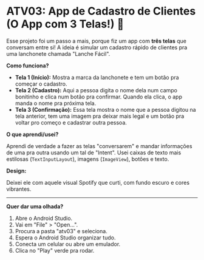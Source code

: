 # ATV03: App de Cadastro de Clientes (O App com 3 Telas!) 🧍

Esse projeto foi um passo a mais, porque fiz um app com **três telas** que conversam entre si! A ideia é simular um cadastro rápido de clientes pra uma lanchonete chamada "Lanche Fácil".

**Como funciona?**

- **Tela 1 (Início):** Mostra a marca da lanchonete e tem um botão pra começar o cadastro.
- **Tela 2 (Cadastro):** Aqui a pessoa digita o nome dela num campo bonitinho e clica num botão pra confirmar. Quando ela clica, o app manda o nome pra próxima tela.
- **Tela 3 (Confirmação):** Essa tela mostra o nome que a pessoa digitou na tela anterior, tem uma imagem pra deixar mais legal e um botão pra voltar pro começo e cadastrar outra pessoa.

**O que aprendi/usei?**

Aprendi de verdade a fazer as telas "conversarem" e mandar informações de uma pra outra usando um tal de "Intent". Usei caixas de texto mais estilosas (`TextInputLayout`), imagens (`ImageView`), botões e texto.

**Design:**

Deixei ele com aquele visual Spotify que curti, com fundo escuro e cores vibrantes.

---

**Quer dar uma olhada?**

1.  Abre o Android Studio.
2.  Vai em "File" > "Open...".
3.  Procura a pasta "atv03" e seleciona.
4.  Espera o Android Studio organizar tudo.
5.  Conecta um celular ou abre um emulador.
6.  Clica no "Play" verde pra rodar.
